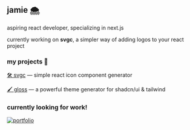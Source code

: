 
## jamie 🌨️

aspiring react developer, specializing in next.js

currently working on **svgc**, a simpler way of adding logos to your react project

### my projects 📒

[🛠️ svgc](https://github.com/jvxz/svgc) ― simple react icon component generator

[🖌️ gloss](https://github.com/jvxz/gloss) ― a powerful theme generator for shadcn/ui & tailwind

### currently looking for work!
[![portfolio](https://img.shields.io/badge/my_portfolio-000?style=for-the-badge&logo=ko-fi&logoColor=white)](https://wisp.bio/)

